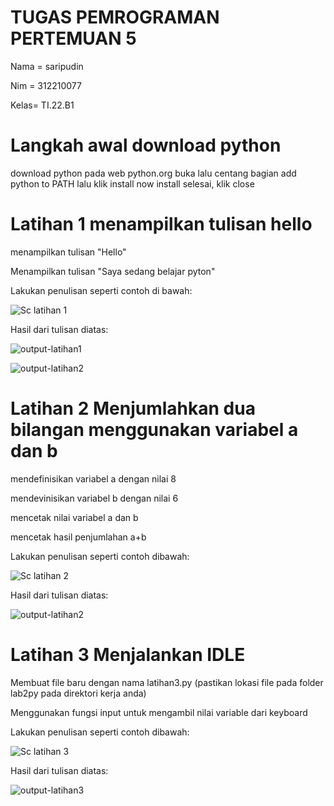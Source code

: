 # TUGAS PEMROGRAMAN PERTEMUAN 5
Nama = saripudin

Nim  = 312210077 

Kelas= TI.22.B1

# Langkah awal download python
 download python pada web python.org
 buka lalu centang bagian add python to PATH lalu klik install now
 install selesai, klik close
# Latihan 1 menampilkan tulisan hello
menampilkan tulisan "Hello"

Menampilkan tulisan "Saya sedang belajar pyton"

 Lakukan penulisan seperti contoh di bawah:

![Sc latihan 1](https://user-images.githubusercontent.com/115473865/197365780-d61a7a9c-85bb-406a-9cc7-c772fba496a3.png)



Hasil dari tulisan diatas:

![output-latihan1](https://user-images.githubusercontent.com/115473865/197365787-ecb4019a-f415-4030-8eb4-7efa6a701e35.png)

![output-latihan2](https://user-images.githubusercontent.com/115473865/197365838-c89aa69d-697a-41ff-aca2-fbe96bf06948.png)

# Latihan 2 Menjumlahkan dua bilangan menggunakan variabel a dan b
mendefinisikan variabel a dengan nilai 8

mendevinisikan variabel b dengan nilai 6

mencetak nilai variabel a dan b

mencetak hasil penjumlahan a+b

 Lakukan penulisan seperti contoh dibawah:

![Sc latihan 2](https://user-images.githubusercontent.com/115473865/197365805-ba1452db-1b8e-4636-8ff7-53dd48db0b85.png)

Hasil dari tulisan diatas:

![output-latihan2](https://user-images.githubusercontent.com/115473865/197365838-c89aa69d-697a-41ff-aca2-fbe96bf06948.png)


# Latihan 3 Menjalankan IDLE
Membuat file baru dengan nama latihan3.py (pastikan lokasi file pada folder lab2py pada direktori kerja anda)

Menggunakan fungsi input untuk mengambil nilai variable dari keyboard

 Lakukan penulisan seperti contoh dibawah:

![Sc latihan 3](https://user-images.githubusercontent.com/115473865/197365880-88a46c55-6b49-486c-b6da-a2a20b09172e.png)


Hasil dari tulisan diatas:

![output-latihan3](https://user-images.githubusercontent.com/115473865/197365955-5ce91ba6-bf55-462d-96f1-d04ad8d403fa.png)
